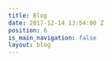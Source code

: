```yaml
---
title: Blog
date: 2017-12-14 13:54:00 Z
position: 6
is_main_navigation: false
layout: blog
---
```


